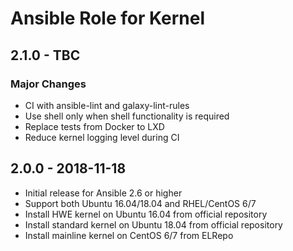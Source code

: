 # Ansible Role for Kernel

## 2.1.0 - TBC

### Major Changes

  - CI with ansible-lint and galaxy-lint-rules
  - Use shell only when shell functionality is required
  - Replace tests from Docker to LXD
  - Reduce kernel logging level during CI

## 2.0.0 - 2018-11-18

  - Initial release for Ansible 2.6 or higher
  - Support both Ubuntu 16.04/18.04 and RHEL/CentOS 6/7
  - Install HWE kernel on Ubuntu 16.04 from official repository
  - Install standard kernel on Ubuntu 18.04 from official repository
  - Install mainline kernel on CentOS 6/7 from ELRepo

